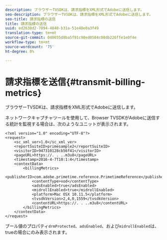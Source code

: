 ```yaml
---
description: ブラウザーTVSDKは、請求指標をXML形式でAdobeに送信します。
seo-description: ブラウザーTVSDKは、請求指標をXML形式でAdobeに送信します。
seo-title: 請求指標の送信
title: 請求指標の送信
uuid: ed2638d2-7894-4840-b31a-51e48e0a3f49
translation-type: tm+mt
source-git-commit: 040655d8ba5f91c98ed0584c08db226ffe1e0f4e
workflow-type: tm+mt
source-wordcount: '75'
ht-degree: 0%

---
```



# 請求指標を送信{#transmit-billing-metrics}

ブラウザーTVSDKは、請求指標をXML形式でAdobeに送信します。

<!--<a id="example_13ABDB1CC0B549968A534765378DA3A0"></a>-->

ネットワークキャプチャツールを使用して、Browser TVSDKがAdobeに送信する統計を監視する場合は、次のようなユニットが表示されます。

```
<?xml version="1.0" encoding="UTF-8"?>
<request>
    <sc_xml_ver>1.0</sc_xml_ver>
    <reportSuiteID>primesample2</reportSuiteID>
    <visitorID>947310128cb56f41</visitorID>
    <pageURL>https://. . ..m3u8</pageURL>
    <timestamp>2016-4-7T10:1:4</timestamp>
    <contextData>
        <billingMetrics>
            <publisherID>com.adobe.primetime.reference.PrimetimeReference</publisherID>
            <contentType>vod</contentType>
            <adsEnabled>true</adsEnabled>
            <midrollEnabled>true</midrollEnabled>
            <platform>Mac OSX 10.11.5</platform>
            <tvsdkVersion>2,4,0,1559</tvsdkVersion>
            <contentURL>https://. . ..m3u8</contentURL>
        </billingMetrics>
    </contextData>
</request>
```

ブール値のプロパティ`drmProtected`、`adsEnabled`、および`midrollEnabled`は、trueの場合にのみ表示されます。